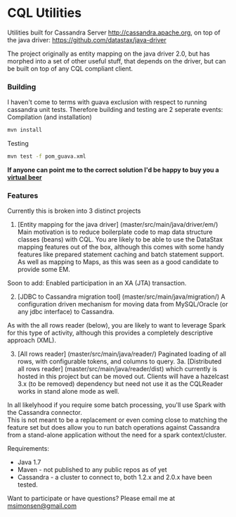 # CQL Utilities

Utilities built for Cassandra Server http://cassandra.apache.org, on top of the java driver: https://github.com/datastax/java-driver

The project originally as entity mapping on the java driver 2.0, but has morphed into a set of other useful stuff, that depends on the driver, but can be built on top of any CQL compliant client.

### Building
I haven't come to terms with guava exclusion with respect to running cassandra unit tests.
Therefore building and testing are 2 seperate events:
Compilation (and installation)
```bash
mvn install 
```
Testing
```bash
mvn test -f pom_guava.xml
```
**If anyone can point me to the correct solution I'd be happy to buy you a [virtual beer](http://beeroverip.org/)**

### Features
Currently this is broken into 3 distinct projects

1. [Entity mapping for the java driver]
(master/src/main/java/driver/em/)
Main motivation is to reduce boilerplate code to map data structure classes (beans) with CQL.
You are likely to be able to use the DataStax mapping features out of the box, although this comes with some handy features like prepared statement caching and batch statement support.  As well as mapping to Maps, as this was seen as a good candidate to provide some EM.

Soon to add: Enabled participation in an XA (JTA) transaction.

2. [JDBC to Cassandra migration tool]
(master/src/main/java/migration/)
A configuration driven mechanism for moving data from MySQL/Oracle (or any jdbc interface) to Cassandra.

As with the all rows reader (below), you are likely to want to leverage Spark for this type of activity, although this provides a completely descriptive approach (XML).


3. [All rows reader]
(master/src/main/java/reader/)
Paginated loading of all rows, with configurable tokens, and columns to query.
3a. [Distributed all rows reader]
(master/src/main/java/reader/dist)
which currently is hosted in this project but can be moved out.  Clients will have a hazelcast 3.x (to be removed) dependency but need not use it as the CQLReader works in stand alone mode as well.

In all likelyhood if you require some batch processing, you'll use Spark with the Cassandra connector.  
This is not meant to be a replacement or even coming close to matching the feature set but does allow you to run batch operations against Cassandra from a stand-alone application without the need for a spark context/cluster.

Requirements:
- Java 1.7
- Maven - not published to any public repos as of yet
- Cassandra - a cluster to connect to, both 1.2.x and 2.0.x have been tested. 


Want to participate or have questions?  Please email me at msimonsen@gmail.com

